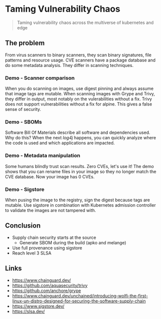 # Taming Vulnerability Chaos

> Taming vulnerability chaos across the multiverse of kubernetes and edge

## The problem

From virus scanners to binary scanners, they scan binary signatures, file patterns and resource usage. CVE scanners
have a package database and do some metadata analysis. They differ in scanning techniques.

### Demo - Scanner comparison

When you do scanning on images, use digest pinning and always assume that image tags are mutable.
When scanning images with Grype and Trivy, they differ in output, most notably on the vulerabilities without a fix.
Trivy does not support vulnerabilities without a fix for alpine. This gives a false sense of security.

### Demo - SBOMs

Software Bill Of Materials describe all software and dependencies used. Why do this? When the next _log4j_ happens,
you can quickly analyze where the code is used and which applications are impacted.

### Demo - Metadata manipulation

Some humans blindly trust scan results. Zero CVEs, let's use it! The demo shows that you can rename files in your image
so they no longer match the CVE database. Now your image has 0 CVEs.

### Demo - Sigstore

When pusing the image to the registry, sign the digest because tags are mutable. Use sigstore in combination with Kubernetes
admission controller to validate the images are not tampered with.

## Conclusion

- Supply chain security starts at the source
    - Generate SBOM during the build (apko and melange)
- Use full provenance using sigstore
- Reach level 3 SLSA

## Links

- <https://www.chainguard.dev/>
- <https://github.com/aquasecurity/trivy>
- <https://github.com/anchore/grype>
- <https://www.chainguard.dev/unchained/introducing-wolfi-the-first-linux-un-distro-designed-for-securing-the-software-supply-chain>
- <https://www.sigstore.dev/>
- <https://slsa.dev/>
